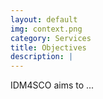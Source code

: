 ```yaml
---
layout: default
img: context.png
category: Services
title: Objectives
description: |
---
```

IDM4SCO aims to ...